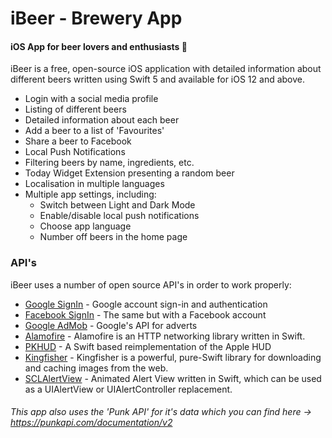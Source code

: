 # iBeer - Brewery App
#### iOS App for beer lovers and enthusiasts :beers:


iBeer is a free, open-source iOS application with detailed information about different beers written using Swift 5 and available for iOS 12 and above.

  - Login with a social media profile
  - Listing of different beers
  - Detailed information about each beer
  - Add a beer to a list of 'Favourites'
  - Share a beer to Facebook
  - Local Push Notifications
  - Filtering beers by name, ingredients, etc.
  - Today Widget Extension presenting a random beer
  - Localisation in multiple languages
  - Multiple app settings, including:
    - Switch between Light and Dark Mode
    - Enable/disable local push notifications
    - Choose app language
    - Number off beers in the home page


### API's

iBeer uses a number of open source API's in order to work properly:
* [Google SignIn] - Google account sign-in and authentication
* [Facebook SignIn] - The same but with a Facebook account
*  [Google AdMob] - Google's API for adverts
*  [Alamofire] - Alamofire is an HTTP networking library written in Swift.
* [PKHUD] - A Swift based reimplementation of the Apple HUD
* [Kingfisher] - Kingfisher is a powerful, pure-Swift library for downloading and caching images from the web.
* [SCLAlertView] - Animated Alert View written in Swift, which can be used as a UIAlertView or UIAlertController replacement.



###### *This app also uses the 'Punk API' for it's data which you can find here -> https://punkapi.com/documentation/v2*


[//]: # (These are reference links used in the body of this note and get stripped out when the markdown processor does its job. There is no need to format nicely because it shouldn't be seen. Thanks SO - http://stackoverflow.com/questions/4823468/store-comments-in-markdown-syntax)


   [Google SignIn]: https://developers.google.com/identity/sign-in/ios?
   [Facebook SignIn]: <https://developers.facebook.com/docs/ios/>
   [Google AdMob]: <https://developers.google.com/admob/ios/quick-start>
   [Alamofire]: <https://github.com/Alamofire/Alamofire>
   [PKHUD]: <https://github.com/pkluz/PKHUD>
   [Kingfisher]: <https://github.com/onevcat/Kingfisher>
   [SCLAlertView]: <https://github.com/vikmeup/SCLAlertView-Swift>


